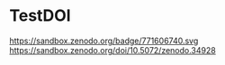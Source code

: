 # TestDOI
https://sandbox.zenodo.org/badge/771606740.svg
https://sandbox.zenodo.org/doi/10.5072/zenodo.34928
